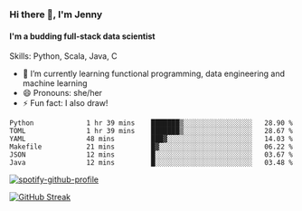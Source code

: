 ### Hi there 👋, I'm Jenny
#### I'm a budding full-stack data scientist

Skills: Python, Scala, Java, C

- 🌱 I’m currently learning functional programming, data engineering and machine learning 
- 😄 Pronouns: she/her 
- ⚡ Fun fact: I also draw! 

<!--START_SECTION:waka-->

```text
Python             1 hr 39 mins    ███████▒░░░░░░░░░░░░░░░░░   28.90 %
TOML               1 hr 39 mins    ███████▒░░░░░░░░░░░░░░░░░   28.67 %
YAML               48 mins         ███▓░░░░░░░░░░░░░░░░░░░░░   14.03 %
Makefile           21 mins         █▓░░░░░░░░░░░░░░░░░░░░░░░   06.22 %
JSON               12 mins         █░░░░░░░░░░░░░░░░░░░░░░░░   03.67 %
Java               12 mins         █░░░░░░░░░░░░░░░░░░░░░░░░   03.48 %
```

<!--END_SECTION:waka-->

[![spotify-github-profile](https://spotify-github-profile.vercel.app/api/view?uid=kh5e5q72420aadpa715ryg9u4&cover_image=true&theme=novatorem&bar_color_cover=true&bar_color=53b14f)](https://spotify-github-profile.vercel.app/api/view?uid=kh5e5q72420aadpa715ryg9u4&redirect=true)

[![GitHub Streak](https://streak-stats.demolab.com?user=jinkjonks&theme=monokai&hide_border=true&date_format=j%20M%5B%20Y%5D)](https://git.io/streak-stats)
